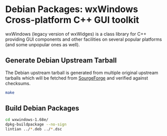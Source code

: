 # Debian Packages: wxWindows Cross-platform C++ GUI toolkit

wxWindows (legacy version of wxWidges) is a class library for C++ providing
GUI components and other facilities on several popular platforms (and some
unpopular ones as well).

## Generate Debian Upstream Tarball

The Debian upstream tarball is generated from multiple original upstream
tarballs which will be fetched from [SourgeForge] and verified against
checksums.

[SourgeForge]: https://sourceforge.net/

```sh
make
```

## Build Debian Packages

```sh
cd wxwindows-1.68e/
dpkg-buildpackage --no-sign
lintian ../*.deb ../*.dsc
```
